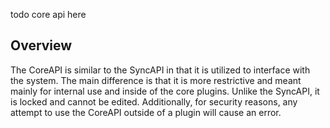todo core api here

## Overview
The CoreAPI is similar to the SyncAPI in that it is utilized to interface with the system. The main difference is that it is more restrictive and meant mainly for internal use and inside of the core plugins. Unlike the SyncAPI, it is locked and cannot be edited. Additionally, for security reasons, any attempt to use the CoreAPI outside of a plugin will cause an error.

